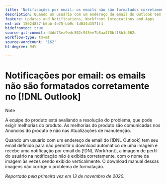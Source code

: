 ```yaml
---
title: 'Notificações por email: os emails não são formatados corretamente no Outlook'
description: Quando um usuário com um endereço de email do Outlook tem seu email definido para não permitir o download automático de uma imagem e recebe uma notificação por email do [!DNL Workfront], a imagem de perfil do usuário na notificação não é exibida corretamente, com o nome da imagem às vezes sendo exibido verticalmente. O download manual dessas imagens não corrige o problema de formatação.
feature: Updates and Notifications, Workfront Integrations and Apps
exl-id: 15624837-b6bb-4e75-bb9c-1d034d3571f4
hidefromtoc: true
source-git-commit: d4dd73ea9edc802c945ee7b8aa478bf18b1c662c
workflow-type: tm+mt
source-wordcount: '162'
ht-degree: 94%

---
```


# Notificações por email: os emails não são formatados corretamente no [!DNL Outlook]

<!--Issue created by request-->

>[!NOTE]
>
>A equipe do produto está avaliando a resolução do problema, que pode exigir melhorias do produto. As melhorias do produto são comunicadas nos Anúncios do produto e não nas Atualizações de manutenção.

Quando um usuário com um endereço de email do [!DNL Outlook] tem seu email definido para não permitir o download automático de uma imagem e recebe uma notificação por email do [!DNL Workfront], a imagem de perfil do usuário na notificação não é exibida corretamente, com o nome da imagem às vezes sendo exibido verticalmente. O download manual dessas imagens não corrige o problema de formatação.


_Reportado pela primeira vez em 13 de novembro de 2020._
